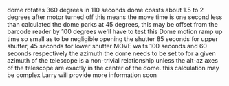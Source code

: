 dome rotates 360 degrees in 110 seconds
dome coasts about 1.5 to 2 degrees after motor turned off
  this means the move time is one second less than calculated
the dome parks at 45 degrees, this may be offset from the barcode reader by 100 degrees
  we'll have to test this
Dome motion ramp up time so small as to be negligible
opening the shutter
  85 seconds for upper shutter, 45 seconds for lower shutter
  MOVE waits 100 seconds and 60 seconds respectively
the azimuth the dome needs to be set to for a given azimuth of the telescope
  is a non-trivial relationship unless the alt-az axes of the telescope
  are exactly in the center of the dome.  this calculation may be complex
  Larry will provide more information soon
